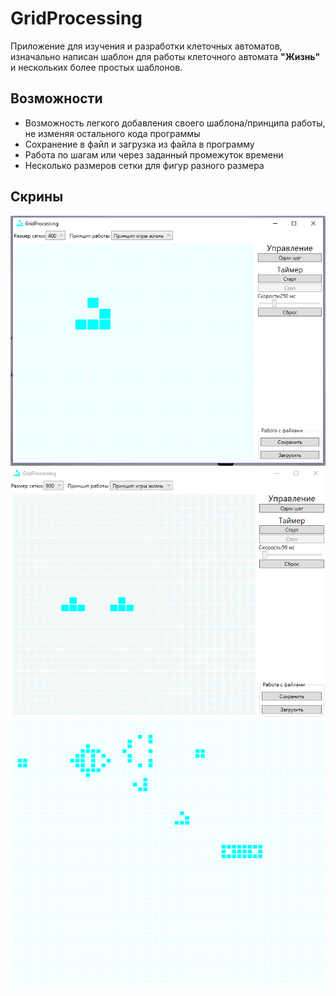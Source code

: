 # GridProcessing

Приложение для изучения и разработки клеточных автоматов, изначально написан шаблон для работы клеточного автомата **"Жизнь"** и нескольких более простых шаблонов.

## Возможности
- Возможность легкого добавления своего шаблона/принципа работы, не изменяя остального кода программы
- Сохранение в файл и загрузка из файла в программу
- Работа по шагам или через заданный промежуток времени
- Несколько размеров сетки для фигур разного размера

## Скрины
![Alt text](https://github.com/ColourOfMagic/Additions/blob/master/Images/GridProcessing/MainWindow.PNG?raw=true)
![Alt text](https://github.com/ColourOfMagic/Additions/blob/master/Images/GridProcessing/GliderAndOther.gif?raw=true)
![Alt text](https://github.com/ColourOfMagic/Additions/blob/master/Images/GridProcessing/GosperGun.gif?raw=true)
